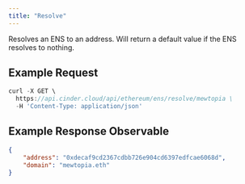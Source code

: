 ```yaml
---
title: "Resolve"
---
```


Resolves an ENS to an address. Will return a default value if the ENS resolves to nothing.


## Example Request

```javascript
curl -X GET \
  https://api.cinder.cloud/api/ethereum/ens/resolve/mewtopia \
  -H 'Content-Type: application/json' 
```

## Example Response Observable

```json
{
    "address": "0xdecaf9cd2367cdbb726e904cd6397edfcae6068d",
    "domain": "mewtopia.eth"
}
```
